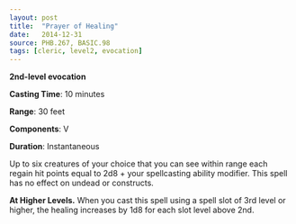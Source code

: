 ```yaml
---
layout: post
title:  "Prayer of Healing"
date:   2014-12-31
source: PHB.267, BASIC.98
tags: [cleric, level2, evocation]
---
```


**2nd-level evocation**

**Casting Time**: 10 minutes

**Range**: 30 feet

**Components**: V

**Duration**: Instantaneous

Up to six creatures of your choice that you can see within range each regain hit points equal to 2d8 + your spellcasting ability modifier. This spell has no effect on undead or constructs.

**At Higher Levels.** When you cast this spell using a spell slot of 3rd level or higher, the healing increases by 1d8 for each slot level above 2nd.